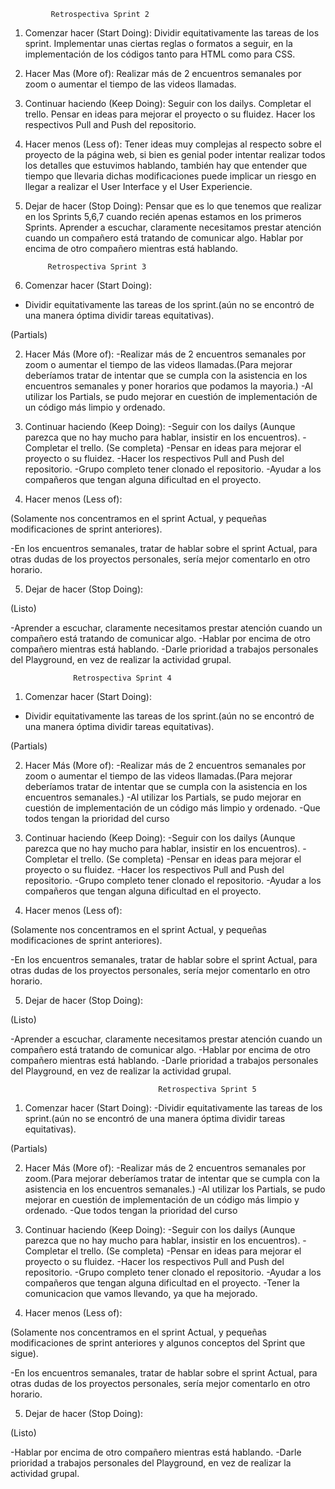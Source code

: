 
             Retrospectiva Sprint 2

1) Comenzar hacer (Start Doing): Dividir equitativamente las tareas de los sprint.
Implementar unas ciertas reglas o formatos a seguir, en la implementación de los códigos tanto para HTML como para CSS.

2) Hacer Mas (More of): Realizar más de 2 encuentros semanales por zoom o aumentar el tiempo de las videos llamadas.

3) Continuar haciendo (Keep Doing): Seguir con los dailys. 
Completar el trello.
Pensar en ideas para mejorar el proyecto o su fluidez.
Hacer los respectivos Pull and Push del repositorio.

4) Hacer menos (Less of): Tener ideas muy complejas al respecto sobre el proyecto de la página web, si bien es genial poder intentar realizar todos los detalles que estuvimos hablando, también hay que entender que tiempo que llevaria dichas modificaciones puede implicar un riesgo en llegar a realizar el User Interface y el User Experiencie. 

5) Dejar de hacer (Stop Doing): Pensar que es lo que tenemos que realizar en los Sprints 5,6,7 cuando recién apenas estamos en los primeros Sprints.
Aprender a escuchar, claramente necesitamos prestar atención cuando un compañero está tratando de comunicar algo.
Hablar por encima de otro compañero mientras está hablando.

            Retrospectiva Sprint 3

1) Comenzar hacer (Start Doing):
- Dividir equitativamente las tareas de los sprint.(aún no se encontró de una manera óptima dividir tareas equitativas).
<!-- -Implementar unas ciertas reglas o formatos a seguir, en la implementación de los códigos tanto para HTML como para CSS. -->(Partials)

2) Hacer Más (More of):
-Realizar más de 2 encuentros semanales por zoom o aumentar el tiempo de las videos llamadas.(Para mejorar deberíamos tratar de intentar que se cumpla con la asistencia en los encuentros semanales y poner horarios que podamos la mayoria.)
-Al utilizar los Partials, se pudo mejorar en cuestión de implementación de un código más limpio y ordenado.


3) Continuar haciendo (Keep Doing):
-Seguir con los dailys (Aunque parezca que no hay mucho para hablar, insistir en los encuentros).
-Completar el trello. (Se completa)
-Pensar en ideas para mejorar el proyecto o su fluidez.
-Hacer los respectivos Pull and Push del repositorio.
-Grupo completo tener clonado el repositorio.
-Ayudar a los compañeros que tengan alguna dificultad en el proyecto.

4) Hacer menos (Less of): 
<!-- -Tener ideas muy complejas al respecto sobre el proyecto de la página web, si bien es genial poder intentar realizar todos los detalles que estuvimos hablando, también hay que entender que tiempo que llevaría dichas modificaciones puede implicar un riesgo en llegar a realizar el User Interface y el User Experiencie.  -->(Solamente nos concentramos en el sprint Actual, y pequeñas modificaciones de sprint anteriores).
-En los encuentros semanales, tratar de hablar sobre el sprint Actual, para otras dudas de los proyectos personales, sería mejor comentarlo en otro horario.

5) Dejar de hacer (Stop Doing):
<!-- -Pensar que es lo que tenemos que realizar en los Sprints 5,6,7 cuando recién apenas estamos en los primeros Sprints. -->(Listo)
-Aprender a escuchar, claramente necesitamos prestar atención cuando un compañero está tratando de comunicar algo.
-Hablar por encima de otro compañero mientras está hablando.
-Darle prioridad a trabajos personales del Playground, en vez de realizar la actividad grupal.

                  Retrospectiva Sprint 4

1) Comenzar hacer (Start Doing):
- Dividir equitativamente las tareas de los sprint.(aún no se encontró de una manera óptima dividir tareas equitativas).
<!-- -Implementar unas ciertas reglas o formatos a seguir, en la implementación de los códigos tanto para HTML como para CSS. -->(Partials)

2) Hacer Más (More of):
-Realizar más de 2 encuentros semanales por zoom o aumentar el tiempo de las videos llamadas.(Para mejorar deberíamos tratar de intentar que se cumpla con la asistencia en los encuentros semanales.)
-Al utilizar los Partials, se pudo mejorar en cuestión de implementación de un código más limpio y ordenado.
-Que todos tengan la prioridad del curso


3) Continuar haciendo (Keep Doing):
-Seguir con los dailys (Aunque parezca que no hay mucho para hablar, insistir en los encuentros).
-Completar el trello. (Se completa)
-Pensar en ideas para mejorar el proyecto o su fluidez.
-Hacer los respectivos Pull and Push del repositorio.
-Grupo completo tener clonado el repositorio.
-Ayudar a los compañeros que tengan alguna dificultad en el proyecto.

4) Hacer menos (Less of): 
<!-- -Tener ideas muy complejas al respecto sobre el proyecto de la página web, si bien es genial poder intentar realizar todos los detalles que estuvimos hablando, también hay que entender que tiempo que llevaría dichas modificaciones puede implicar un riesgo en llegar a realizar el User Interface y el User Experiencie.  -->(Solamente nos concentramos en el sprint Actual, y pequeñas modificaciones de sprint anteriores).
-En los encuentros semanales, tratar de hablar sobre el sprint Actual, para otras dudas de los proyectos personales, sería mejor comentarlo en otro horario.

5) Dejar de hacer (Stop Doing):
<!-- -Pensar que es lo que tenemos que realizar en los Sprints 5,6,7 cuando recién apenas estamos en los primeros Sprints. -->(Listo)
-Aprender a escuchar, claramente necesitamos prestar atención cuando un compañero está tratando de comunicar algo.
-Hablar por encima de otro compañero mientras está hablando.
-Darle prioridad a trabajos personales del Playground, en vez de realizar la actividad grupal.


                                     Retrospectiva Sprint 5

1) Comenzar hacer (Start Doing):
-Dividir equitativamente las tareas de los sprint.(aún no se encontró de una manera óptima dividir tareas equitativas).
<!-- -Implementar unas ciertas reglas o formatos a seguir, en la implementación de los códigos tanto para HTML como para CSS. -->(Partials)

2) Hacer Más (More of):
-Realizar más de 2 encuentros semanales por zoom.(Para mejorar deberíamos tratar de intentar que se cumpla con la asistencia en los encuentros semanales.)
-Al utilizar los Partials, se pudo mejorar en cuestión de implementación de un código más limpio y ordenado.
-Que todos tengan la prioridad del curso


3) Continuar haciendo (Keep Doing):
-Seguir con los dailys (Aunque parezca que no hay mucho para hablar, insistir en los encuentros).
-Completar el trello. (Se completa)
-Pensar en ideas para mejorar el proyecto o su fluidez.
-Hacer los respectivos Pull and Push del repositorio.
-Grupo completo tener clonado el repositorio.
-Ayudar a los compañeros que tengan alguna dificultad en el proyecto.
-Tener la comunicacion que vamos llevando, ya que ha mejorado.

4) Hacer menos (Less of): 
<!-- -Tener ideas muy complejas al respecto sobre el proyecto de la página web, si bien es genial poder intentar realizar todos los detalles que estuvimos hablando, también hay que entender que tiempo que llevaría dichas modificaciones puede implicar un riesgo en llegar a realizar el User Interface y el User Experiencie.  -->(Solamente nos concentramos en el sprint Actual, y pequeñas modificaciones de sprint anteriores y algunos conceptos del Sprint que sigue).
-En los encuentros semanales, tratar de hablar sobre el sprint Actual, para otras dudas de los proyectos personales, sería mejor comentarlo en otro horario.

5) Dejar de hacer (Stop Doing):
<!-- -Pensar que es lo que tenemos que realizar en los Sprints 5,6,7 cuando recién apenas estamos en los primeros Sprints. -->(Listo)
-Hablar por encima de otro compañero mientras está hablando.
-Darle prioridad a trabajos personales del Playground, en vez de realizar la actividad grupal.



